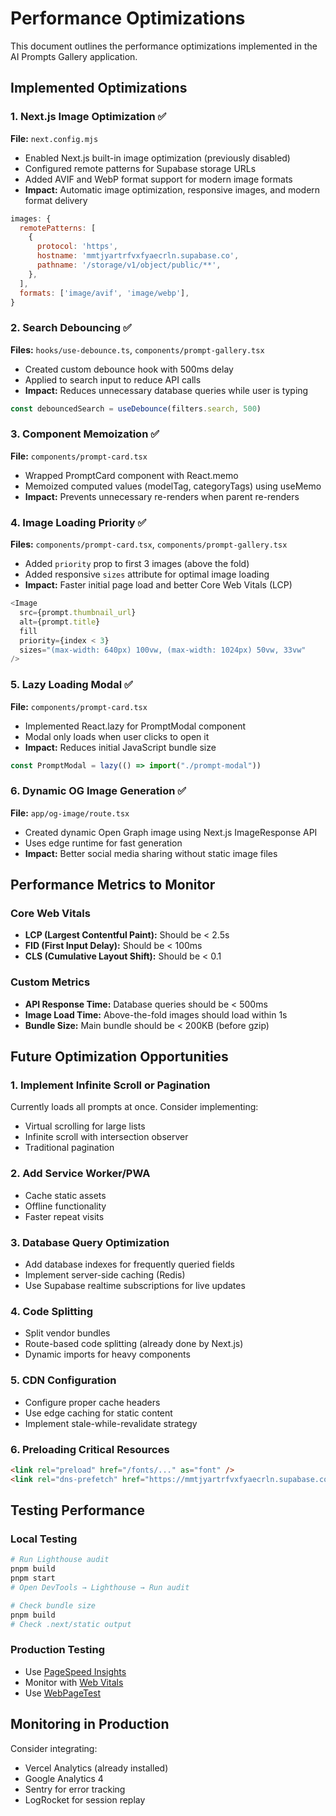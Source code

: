 # Performance Optimizations

This document outlines the performance optimizations implemented in the AI Prompts Gallery application.

## Implemented Optimizations

### 1. Next.js Image Optimization ✅
**File:** `next.config.mjs`

- Enabled Next.js built-in image optimization (previously disabled)
- Configured remote patterns for Supabase storage URLs
- Added AVIF and WebP format support for modern image formats
- **Impact:** Automatic image optimization, responsive images, and modern format delivery

```javascript
images: {
  remotePatterns: [
    {
      protocol: 'https',
      hostname: 'mmtjyartrfvxfyaecrln.supabase.co',
      pathname: '/storage/v1/object/public/**',
    },
  ],
  formats: ['image/avif', 'image/webp'],
}
```

### 2. Search Debouncing ✅
**Files:** `hooks/use-debounce.ts`, `components/prompt-gallery.tsx`

- Created custom debounce hook with 500ms delay
- Applied to search input to reduce API calls
- **Impact:** Reduces unnecessary database queries while user is typing

```typescript
const debouncedSearch = useDebounce(filters.search, 500)
```

### 3. Component Memoization ✅
**File:** `components/prompt-card.tsx`

- Wrapped PromptCard component with React.memo
- Memoized computed values (modelTag, categoryTags) using useMemo
- **Impact:** Prevents unnecessary re-renders when parent re-renders

### 4. Image Loading Priority ✅
**Files:** `components/prompt-card.tsx`, `components/prompt-gallery.tsx`

- Added `priority` prop to first 3 images (above the fold)
- Added responsive `sizes` attribute for optimal image loading
- **Impact:** Faster initial page load and better Core Web Vitals (LCP)

```typescript
<Image
  src={prompt.thumbnail_url}
  alt={prompt.title}
  fill
  priority={index < 3}
  sizes="(max-width: 640px) 100vw, (max-width: 1024px) 50vw, 33vw"
/>
```

### 5. Lazy Loading Modal ✅
**File:** `components/prompt-card.tsx`

- Implemented React.lazy for PromptModal component
- Modal only loads when user clicks to open it
- **Impact:** Reduces initial JavaScript bundle size

```typescript
const PromptModal = lazy(() => import("./prompt-modal"))
```

### 6. Dynamic OG Image Generation ✅
**File:** `app/og-image/route.tsx`

- Created dynamic Open Graph image using Next.js ImageResponse API
- Uses edge runtime for fast generation
- **Impact:** Better social media sharing without static image files

## Performance Metrics to Monitor

### Core Web Vitals
- **LCP (Largest Contentful Paint):** Should be < 2.5s
- **FID (First Input Delay):** Should be < 100ms
- **CLS (Cumulative Layout Shift):** Should be < 0.1

### Custom Metrics
- **API Response Time:** Database queries should be < 500ms
- **Image Load Time:** Above-the-fold images should load within 1s
- **Bundle Size:** Main bundle should be < 200KB (before gzip)

## Future Optimization Opportunities

### 1. Implement Infinite Scroll or Pagination
Currently loads all prompts at once. Consider implementing:
- Virtual scrolling for large lists
- Infinite scroll with intersection observer
- Traditional pagination

### 2. Add Service Worker/PWA
- Cache static assets
- Offline functionality
- Faster repeat visits

### 3. Database Query Optimization
- Add database indexes for frequently queried fields
- Implement server-side caching (Redis)
- Use Supabase realtime subscriptions for live updates

### 4. Code Splitting
- Split vendor bundles
- Route-based code splitting (already done by Next.js)
- Dynamic imports for heavy components

### 5. CDN Configuration
- Configure proper cache headers
- Use edge caching for static content
- Implement stale-while-revalidate strategy

### 6. Preloading Critical Resources
```html
<link rel="preload" href="/fonts/..." as="font" />
<link rel="dns-prefetch" href="https://mmtjyartrfvxfyaecrln.supabase.co" />
```

## Testing Performance

### Local Testing
```bash
# Run Lighthouse audit
pnpm build
pnpm start
# Open DevTools → Lighthouse → Run audit

# Check bundle size
pnpm build
# Check .next/static output
```

### Production Testing
- Use [PageSpeed Insights](https://pagespeed.web.dev/)
- Monitor with [Web Vitals](https://web.dev/vitals/)
- Use [WebPageTest](https://www.webpagetest.org/)

## Monitoring in Production

Consider integrating:
- Vercel Analytics (already installed)
- Google Analytics 4
- Sentry for error tracking
- LogRocket for session replay
